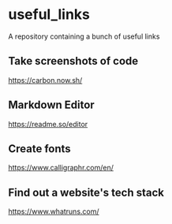 # useful_links
A repository containing a bunch of useful links

## Take screenshots of code
https://carbon.now.sh/

## Markdown Editor
https://readme.so/editor

## Create fonts
https://www.calligraphr.com/en/

## Find out a website's tech stack 
https://www.whatruns.com/

